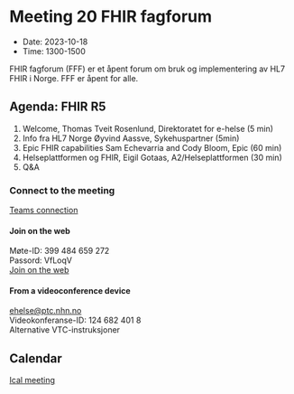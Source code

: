 # Meeting 20 FHIR fagforum

* Date: 2023-10-18
* Time: 1300-1500

FHIR fagforum (FFF) er et åpent forum om bruk og implementering av HL7 FHIR i Norge. FFF er åpent for alle.

## Agenda: FHIR R5

1. Welcome, Thomas Tveit Rosenlund, Direktoratet for e-helse (5 min)
2. Info fra HL7 Norge Øyvind Aassve, Sykehuspartner (5min)
3. Epic FHIR capabilities Sam Echevarria and Cody Bloom, Epic (60 min)
4. Helseplattformen og FHIR, Eigil Gotaas, A2/Helseplattformen (30 min)
5. Q&A

### Connect to the meeting

[Teams connection](https://teams.microsoft.com/l/meetup-join/19%3ameeting_NDIxNDdmNGQtNDIwMC00N2Y1LTgwZDYtNzRhNTAyZWU1ZTZk%40thread.v2/0?context=%7b%22Tid%22%3a%221f8fc8cc-99b4-410a-95fa-286dd143b04d%22%2c%22Oid%22%3a%22a216d89f-4166-4e08-9907-183e70a2a420%22%7d)

#### Join on the web

Møte-ID: 399 484 659 272  
Passord: VfLoqV  
[Join on the web](https://www.microsoft.com/microsoft-teams/join-a-meeting)

#### From a videoconference device

ehelse@ptc.nhn.no  
Videokonferanse-ID: 124 682 401 8  
Alternative VTC-instruksjoner  

## Calendar

[Ical meeting](ical/FHIR%20fagforum%20%2320.ics)
